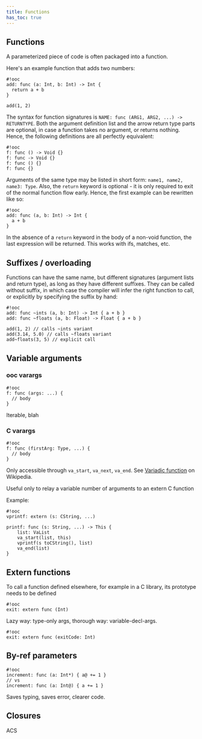 ```yaml
---
title: Functions
has_toc: true
---
```


## Functions

A parameterized piece of code is often packaged into a function.

Here's an example function that adds two numbers:

    #!ooc
    add: func (a: Int, b: Int) -> Int {
      return a + b
    }

    add(1, 2)

The syntax for function signatures is `NAME: func (ARG1, ARG2, ...) -> RETURNTYPE`.
Both the argument definition list and the arrow return type parts are optional, in case
a function takes no argument, or returns nothing. Hence, the following definitions are
all perfectly equivalent:

    #!ooc
    f: func () -> Void {}
    f: func -> Void {}
    f: func () {}
    f: func {}

Arguments of the same type may be listed in short form: `name1, name2, name3: Type`.
Also, the `return` keyword is optional - it is only required to exit of the normal
function flow early. Hence, the first example can be rewritten like so:

    #!ooc
    add: func (a, b: Int) -> Int {
      a + b
    }

In the absence of a `return` keyword in the body of a non-void function, the last
expression will be returned. This works with ifs, matches, etc.

## Suffixes / overloading

Functions can have the same name, but different signatures (argument lists and
return type), as long as they have different suffixes. They can be called without
suffix, in which case the compiler will infer the right function to call, or
explicitly by specifying the suffix by hand:

    #!ooc
    add: func ~ints (a, b: Int) -> Int { a + b }
    add: func ~floats (a, b: Float) -> Float { a + b }

    add(1, 2) // calls ~ints variant
    add(3.14, 5.0) // calls ~floats variant
    add~floats(3, 5) // explicit call

## Variable arguments

### ooc varargs

    #!ooc
    f: func (args: ...) {
      // body
    }

Iterable, blah

### C varargs

    #!ooc
    f: func (firstArg: Type, ...) {
      // body
    }

Only accessible through `va_start`, `va_next`, `va_end`. See [Variadic
function][varia] on Wikipedia.

[varia]: http://en.wikipedia.org/wiki/Variadic_function

Useful only to relay a variable number of arguments to an extern C function

Example:

    #!ooc
    vprintf: extern (s: CString, ...)

    printf: func (s: String, ...) -> This {
        list: VaList
        va_start(list, this)
        vprintf(s toCString(), list)
        va_end(list)
    }

## Extern functions

To call a function defined elsewhere, for example in a C library, its prototype
needs to be defined

    #!ooc
    exit: extern func (Int)

Lazy way: type-only args, thorough way: variable-decl-args.

    #!ooc
    exit: extern func (exitCode: Int)

## By-ref parameters

    #!ooc
    increment: func (a: Int*) { a@ += 1 }
    // vs
    increment: func (a: Int@) { a += 1 }

Saves typing, saves error, clearer code.

## Closures

ACS
